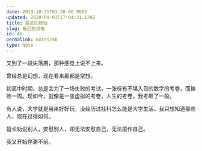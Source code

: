 ```yaml
---
date: 2019-10-25T03:58:00.000Z
updated: 2020-09-03T17:04:21.120Z
title: 最近的烦恼
slug: 最近的烦恼
id: 46
permalink: notes/46
type: Note
---
```


又到了一段失落期，那种感觉上说不上来。

曾经总是幻想，现在看来那都是空想。

初高中时期，总是会为了一场失败的考试，一张标有不堪入目的数字的考卷，而挫败一周。现如今，就像是一张虚拟的考卷，人生的考卷，我考砸了一般。

有人说，大学就是用来好好玩，没经历过挂科怎么能是大学生活。我只想知道那些人，现在过得如何。

擅长劝说别人，安慰别人，却无法安慰自己，无法振作自己。

我又开始停滞不前。